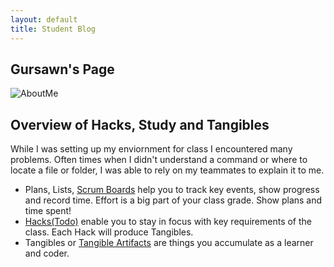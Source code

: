 ```yaml
---
layout: default
title: Student Blog
---
```



## Gursawn's Page
![AboutMe](CSPAboutME.png)
## Overview of Hacks, Study and Tangibles
While I was setting up my enviornment for class I encountered many problems. Often times when I didn't understand a command or where to locate a file or folder, I was able to rely on my teammates to explain it to me.

- Plans, Lists, [Scrum Boards](https://clickup.com/blog/scrum-board/) help you to track key events, show progress and record time.  Effort is a big part of your class grade.  Show plans and time spent!
- [Hacks(Todo)](https://levelup.gitconnected.com/six-ultimate-daily-hacks-for-every-programmer-60f5f10feae) enable you to stay in focus with key requirements of the class.  Each Hack will produce Tangibles.
- Tangibles or [Tangible Artifacts](https://en.wikipedia.org/wiki/Artifact_(software_development)) are things you accumulate as a learner and coder. 
